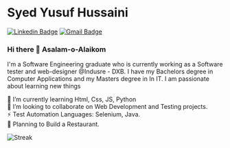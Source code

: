 <!-- 👋  Hi, I’m Syed Yusuf Hussaini @yusufsyed24  
👀  I’m interested in Python and Cloud, Data and Security and recently worked with FastAPI Framework and find it very interesting  
🌱  I’m currently working with Cloud Technologies and Python  -->
<!-- 💞️  I’m looking to collaborate on Open Source Management Systems   -->
<!-- - 🤔 I’m looking for help with Javascript Angular. -->

# Syed Yusuf Hussaini
[![Linkedin Badge](https://img.shields.io/badge/-yusuf-hussaini-blue?style=flat-square&logo=Linkedin&logoColor=white&link=https://https://www.linkedin.com/in/yusuf-hussaini)](https://www.linkedin.com/in/yusuf-hussaini) 
[![Gmail Badge](https://img.shields.io/badge/-m.islamkamran@gmail.com-c14438?style=flat-square&logo=Gmail&logoColor=white&link=mailto:m.islamkamran@gmail.com)](mailto:m.islamkamran@gmail.com)

### Hi there 👋 Asalam-o-Alaikom
I'm a Software Engineering graduate who is currently working as a Software tester and web-designer @Indusre - DXB. I have my Bachelors degree in Computer Applications and my Masters degree in In IT. I am passionate about learning new things

<!-- 🔭 I’m currently working on a research project which is about Model Coverage and Debugging Effectivness.<br /> -->
🌱 I’m currently learning Html, Css, JS, Python<br />
👯 I’m looking to collaborate on Web Development and Testing projects.<br />
⚡ Test Automation Languages: Selenium, Java.<br />
🔭 Planning to Build a Restaurant.<br/> 
</p>

![Streak](https://github-readme-streak-stats-sandy.vercel.app/?user=yusufsyed24)
